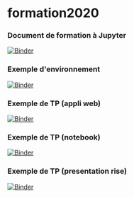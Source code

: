 # formation2020
### Document de formation à Jupyter
[![Binder](https://mybinder.org/badge_logo.svg)](https://mybinder.org/v2/gh/LionelCarminati/Serveur-Jupyter/master?filepath=presentation.ipynb)

### Exemple d'environnement
[![Binder](https://mybinder.org/badge_logo.svg)](https://mybinder.org/v2/gh/LionelCarminati/Serveur-Jupyter/master?urlpath=apps/environnement.ipynb)

### Exemple de TP (appli web)
[![Binder](https://mybinder.org/badge_logo.svg)](https://mybinder.org/v2/gh/LionelCarminati/Serveur-Jupyter/master?urlpath=apps/refraction2.ipynb)

### Exemple de TP (notebook)
[![Binder](https://mybinder.org/badge_logo.svg)](https://mybinder.org/v2/gh/LionelCarminati/Serveur-Jupyter/master?filepath=refraction2.ipynb)

### Exemple de TP (presentation rise)
[![Binder](https://mybinder.org/badge_logo.svg)](https://mybinder.org/v2/gh/LionelCarminati/Serveur-Jupyter/master?filepath=refraction2_pres.ipynb)
